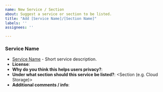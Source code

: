 ```yaml
---
name: New Service / Section
about: Suggest a service or section to be listed.
title: "Add [Service Name]/[Section Name]"
labels: ''
assignees: ''

---
```


### Service Name
<!--- Replace what's between "<" and ">" --->
* [Service Name](https://service.site/) - Short service description.
* **License**: <License Type>
* **Why do you think this helps users privacy?**: <Short answer>
* **Under what section should this service be listed?**: <Section (e.g. Cloud Storage)>
* **Additional comments / info**: <Add any additional info here>
<!--- If you want to list more than one service on this same issue, use the same format as above for each service. --->
